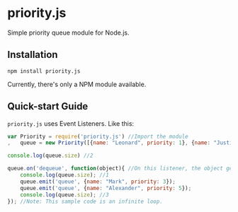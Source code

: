 # priority.js

Simple priority queue module for Node.js.

## Installation

    npm install priority.js

Currently, there's only a NPM module available.

## Quick-start Guide

`priority.js` uses Event Listeners. Like this:

``` javascript
var Priority = require('priority.js') //Import the module
,   queue = new Priority([{name: "Leonard", priority: 1}, {name: "Justin", priority: 7}], "descending")

console.log(queue.size) //2

queue.on('dequeue', function(object){ //On this listener, the object gets automatically dequeued.
    console.log(queue.size); //1
    queue.emit('queue', {name: "Mark", priority: 3});
    queue.emit('queue', {name: "Alexander", priority: 5});
    console.log(queue.size); //3
}); //Note: This sample code is an infinite loop.
```
